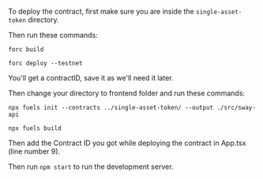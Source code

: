 To deploy the contract, first make sure you are inside the `single-asset-token` directory.

Then run these commands:

```forc build```

```forc deploy --testnet```

You'll get a contractID, save it as we'll need it later.


Then change your directory to frontend folder and run these commands:

```npx fuels init --contracts ../single-asset-token/ --output ./src/sway-api```

```npx fuels build```

Then add the Contract ID you got while deploying the contract in App.tsx (line number 9).

Then run `npm start` to run the development server.